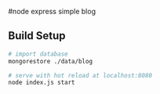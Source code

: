 #node express simple blog


## Build Setup

``` bash
# import database
mongorestore ./data/blog

# serve with hot reload at localhost:8080
node index.js start

```